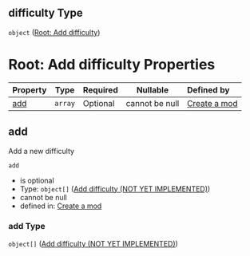## difficulty Type

`object` ([Root: Add difficulty](generic-properties-root-add-difficulty.md))

# Root: Add difficulty Properties

| Property    | Type    | Required | Nullable       | Defined by                                                                                                                           |
| :---------- | ------- | -------- | -------------- | :----------------------------------------------------------------------------------------------------------------------------------- |
| [add](#add) | `array` | Optional | cannot be null | [Create a mod](generic-properties-root-add-difficulty-properties-add-difficulty.md "mod.json#/properties/difficulty/properties/add") |

## add

Add a new difficulty


`add`

-   is optional
-   Type: `object[]` ([Add difficulty (NOT YET IMPLEMENTED)](generic-properties-root-add-difficulty-properties-add-difficulty-add-difficulty-not-yet-implemented.md))
-   cannot be null
-   defined in: [Create a mod](generic-properties-root-add-difficulty-properties-add-difficulty.md "mod.json#/properties/difficulty/properties/add")

### add Type

`object[]` ([Add difficulty (NOT YET IMPLEMENTED)](generic-properties-root-add-difficulty-properties-add-difficulty-add-difficulty-not-yet-implemented.md))
